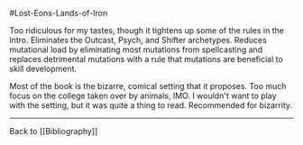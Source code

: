 #Lost-Eons-Lands-of-Iron

Too ridiculous for my tastes, though it tightens up some of the rules in the intro.  Eliminates the Outcast, Psych, and Shifter archetypes.  Reduces mutational load by eliminating most mutations from spellcasting and replaces detrimental mutations with a rule that mutations are beneficial to skill development.

Most of the book is the bizarre, comical setting that it proposes.  Too much focus on the college taken over by animals, IMO.  I wouldn't want to play with the setting, but it was quite a thing to read.  Recommended for bizarrity.

---
Back to [[Bibliography]]